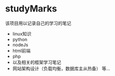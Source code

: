 # studyMarks
该项目用以记录自己的学习的笔记 
+ linux知识   
+ python  
+ nodeJs 
+ html前端  
+ php  
+ 以及相关的框架学习笔记 
+ 网站架构设计（负载均衡，数据库主从热备） 等...
